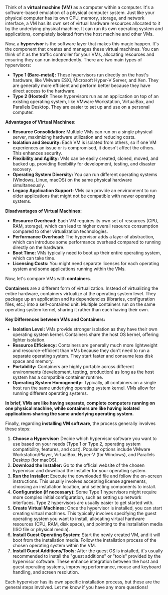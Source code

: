 

Think of a **virtual machine (VM)** as a computer within a computer. It's a software-based emulation of a physical computer system. Just like your physical computer has its own CPU, memory, storage, and network interface, a VM has its own set of virtual hardware resources allocated to it by the underlying physical machine. It can run its own operating system and applications, completely isolated from the host machine and other VMs.

Now, a **hypervisor** is the software layer that makes this magic happen. It's the component that creates and manages these virtual machines. You can think of it as the traffic controller for your VMs, allocating resources and ensuring they can run independently. There are two main types of hypervisors:

* **Type 1 (Bare-metal):** These hypervisors run directly on the host's hardware, like VMware ESXi, Microsoft Hyper-V Server, and Xen. They are generally more efficient and perform better because they have direct access to the hardware.
* **Type 2 (Hosted):** These hypervisors run as an application on top of an existing operating system, like VMware Workstation, VirtualBox, and Parallels Desktop. They are easier to set up and use on a personal computer.

**Advantages of Virtual Machines:**

* **Resource Consolidation:** Multiple VMs can run on a single physical server, maximizing hardware utilization and reducing costs.
* **Isolation and Security:** Each VM is isolated from others, so if one VM experiences an issue or is compromised, it doesn't affect the others. This enhances security.
* **Flexibility and Agility:** VMs can be easily created, cloned, moved, and backed up, providing flexibility for development, testing, and disaster recovery.
* **Operating System Diversity:** You can run different operating systems (Windows, Linux, macOS) on the same physical hardware simultaneously.
* **Legacy Application Support:** VMs can provide an environment to run older applications that might not be compatible with newer operating systems.

**Disadvantages of Virtual Machines:**

* **Resource Overhead:** Each VM requires its own set of resources (CPU, RAM, storage), which can lead to higher overall resource consumption compared to other virtualization technologies.
* **Performance Overhead:** The hypervisor adds a layer of abstraction, which can introduce some performance overhead compared to running directly on the hardware.
* **Boot Time:** VMs typically need to boot up their entire operating system, which can take time.
* **Licensing Costs:** You might need separate licenses for each operating system and some applications running within the VMs.

Now, let's compare VMs with **containers**.

**Containers** are a different form of virtualization. Instead of virtualizing the entire hardware, containers virtualize at the operating system level. They package up an application and its dependencies (libraries, configuration files, etc.) into a self-contained unit. Multiple containers run on the same operating system kernel, sharing it rather than each having their own.

**Key Differences between VMs and Containers:**

* **Isolation Level:** VMs provide stronger isolation as they have their own operating system kernel. Containers share the host OS kernel, offering lighter isolation.
* **Resource Efficiency:** Containers are generally much more lightweight and resource-efficient than VMs because they don't need to run a separate operating system. They start faster and consume less disk space and memory.
* **Portability:** Containers are highly portable across different environments (development, testing, production) as long as the host system has a compatible container runtime.
* **Operating System Homogeneity:** Typically, all containers on a single host run the same underlying operating system kernel. VMs allow for running different operating systems.

**In brief, VMs are like having separate, complete computers running on one physical machine, while containers are like having isolated applications sharing the same underlying operating system.**

Finally, regarding **installing VM software**, the process generally involves these steps:

1.  **Choose a Hypervisor:** Decide which hypervisor software you want to use based on your needs (Type 1 or Type 2, operating system compatibility, features, and cost). Popular options include VMware Workstation/Player, VirtualBox, Hyper-V (for Windows), and Parallels Desktop (for macOS).
2.  **Download the Installer:** Go to the official website of the chosen hypervisor and download the installer for your operating system.
3.  **Run the Installer:** Execute the downloaded file and follow the on-screen instructions. This usually involves accepting license agreements, choosing an installation location, and selecting components to install.
4.  **Configuration (if necessary):** Some Type 1 hypervisors might require more complex initial configuration, such as setting up network interfaces. Type 2 hypervisors are usually easier to get started with.
5.  **Create Virtual Machines:** Once the hypervisor is installed, you can start creating virtual machines. This typically involves specifying the guest operating system you want to install, allocating virtual hardware resources (CPU, RAM, disk space), and pointing to the installation media (ISO file or physical media).
6.  **Install Guest Operating System:** Start the newly created VM, and it will boot from the installation media. Follow the installation process of the chosen operating system within the VM.
7.  **Install Guest Additions/Tools:** After the guest OS is installed, it's usually recommended to install the "guest additions" or "tools" provided by the hypervisor software. These enhance integration between the host and guest operating systems, improving performance, mouse and keyboard handling, and screen resolution.

Each hypervisor has its own specific installation process, but these are the general steps involved. Let me know if you have any more questions!
